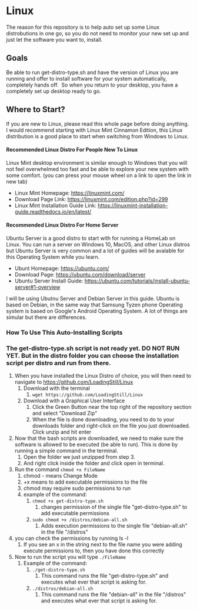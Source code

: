 # Linux

The reason for this repository is to help auto set up some Linux distrobutions in one go, so you do not need to monitor your new set up and just let the software you want to, install.

## Goals
Be able to run get-distro-type.sh and have the version of Linux you are running and offer to install software for your system automatically, completely hands off.  So when you return to your desktop, you have a completely set up desktop ready to go.

## Where to Start?
If you are new to Linux, please read this whole page before doing anything.  I would recommend starting with Linux Mint Cinnamon Edition, this Linux distribution is a good place to start when switching from Windows to Linux.

#### Recommended Linux Distro For People New To Linux
Linux Mint desktop environment is similar enough to Windows that you will not feel overwhelmed too fast and be able to explore your new system with some comfort.
(you can press your mouse wheel on a link to open the link in new tab)
* Linux Mint Homepage: https://linuxmint.com/
* Download Page Link: https://linuxmint.com/edition.php?id=299
* Linux Mint Installation Guide Link: https://linuxmint-installation-guide.readthedocs.io/en/latest/

#### Recommended Linux Distro For Home Server
Ubuntu Server is a good distro to start with for running a HomeLab on Linux.   You can run a server on Windows 10, MacOS, and other Linux distros but Ubuntu Server is very common and a lot of guides will be avalable for this Operating System while you learn.
* Ubunt Homepage: https://ubuntu.com/
* Download Page: https://ubuntu.com/download/server
* Ubuntu Server Install Guide: https://ubuntu.com/tutorials/install-ubuntu-server#1-overview

I will be using Ubutnu Server and Debian Server in this guide.  Ubuntu is based on Debian, in the same way that Samsung Tyzen phone Operating system is based on Google's Android Operating System.  A lot of things are simular but there are differences.

### How To Use This Auto-Installing Scripts
### The get-distro-type.sh script is not ready yet. DO NOT RUN YET.  But in the distro folder you can choose the installation script per distro and run from there.
1. When you have installed the Linux Distro of choice, you will then need to navigate to https://github.com/LoadingStill/Linux
    1. Download with the terminal
        1. `wget https://github.com/LoadingStill/Linux`
    2. Download with a Graphical User Interface
        1. Click the Green Button near the top right of the repository section and select "Download Zip"
        2. When the file is done downloading, you need to do to your downloads folder and right-click on the file you just downloaded.  Click unzip and hit enter
2. Now that the bash scripts are downloaded, we need to make sure the software is allowed to be executed (be able to run).  This is done by running a simple command in the terminal.
    1. Open the folder we just unzipped from step 3.
    2. And right click inside the folder and click open in terminal.
3. Run the command `chmod +x FileName`
    1. chmod - means Change Mode
    2. +x means to add executable permissions to the file
    3. chmod may require sudo permissions to run
    4. example of the command:
        1. `chmod +x get-distro-type.sh`
            1. changes permission of the single file "get-distro-type.sh" to add executable permissions
        2. `sudo chmod +x /distros/debian-all.sh`
            1. Adds execution permissions to the single file "debian-all.sh" in the file "/distros"
4. you can check the permissions by running ls -l
    1. If you see an x in the string next to the file name you were adding execute permissions to, then you have done this correctly
5. Now to run the script you will type `./FileName`
    1. Example of the command:
        1. `./get-distro-type.sh`
            1. This command runs the file "get-distro-type.sh" and executes what ever that script is asking for.
        3. `./distros/debian-all.sh`
            1. This command runs the file "debian-all" in the file "/distros" and executes what ever that script is asking for.

